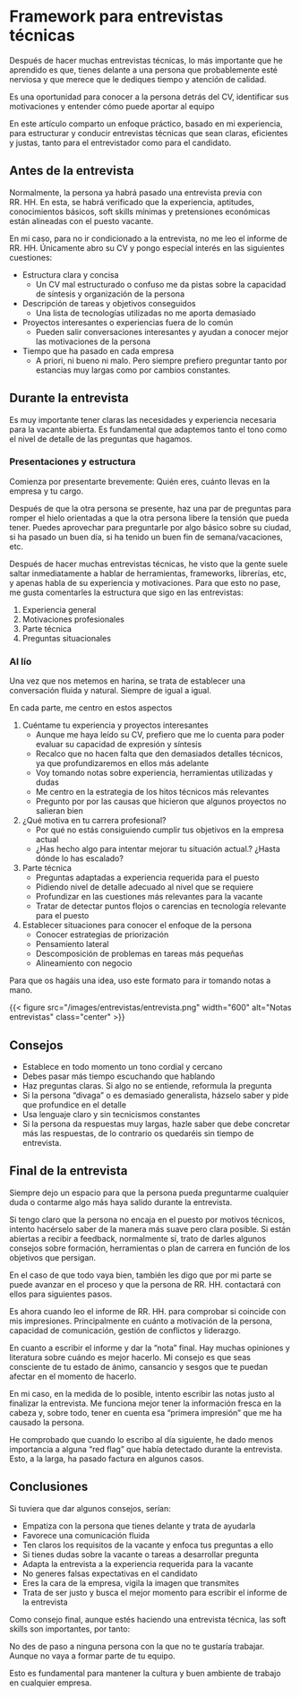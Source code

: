 # Framework para entrevistas técnicas

<!--more-->

Después de hacer muchas entrevistas técnicas, lo más importante que he aprendido es que, tienes delante a una persona que probablemente esté nerviosa y que merece que le dediques tiempo y atención de calidad.

Es una oportunidad para conocer a la persona detrás del CV, identificar sus motivaciones y entender cómo puede aportar al equipo

En este artículo comparto un enfoque práctico, basado en mi experiencia, para estructurar y conducir entrevistas técnicas que sean claras, eficientes y justas, tanto para el entrevistador como para el candidato.

## Antes de la entrevista

Normalmente, la persona ya habrá pasado una entrevista previa con RR. HH. En esta, se habrá verificado que la experiencia, aptitudes, conocimientos básicos, soft skills mínimas y pretensiones económicas están alineadas con el puesto vacante.

En mi caso, para no ir condicionado a la entrevista, no me leo el informe de RR. HH. Únicamente abro su CV y pongo especial interés en las siguientes cuestiones:

- Estructura clara y concisa
  - Un CV mal estructurado o confuso me da pistas sobre la capacidad de síntesis y organización de la persona
- Descripción de tareas y objetivos conseguidos
  - Una lista de tecnologías utilizadas no me aporta demasiado
- Proyectos interesantes o experiencias fuera de lo común
  - Pueden salir conversaciones interesantes y ayudan a conocer mejor las motivaciones de la persona
- Tiempo que ha pasado en cada empresa
  - A priori, ni bueno ni malo. Pero siempre prefiero preguntar tanto por estancias muy largas como por cambios constantes.

## Durante la entrevista

Es muy importante tener claras las necesidades y experiencia necesaria para la vacante abierta. Es fundamental que adaptemos tanto el tono como el nivel de detalle de las preguntas que hagamos.

### Presentaciones y estructura

Comienza por presentarte brevemente: Quién eres, cuánto llevas en la empresa y tu cargo.

Después de que la otra persona se presente, haz una par de preguntas para romper el hielo orientadas a que la otra persona libere la tensión que pueda tener. Puedes aprovechar para preguntarle por algo básico sobre su ciudad, si ha pasado un buen día, si ha tenido un buen fin de semana/vacaciones, etc.

Después de hacer muchas entrevistas técnicas, he visto que la gente suele saltar inmediatamente a hablar de herramientas, frameworks, librerías, etc, y apenas habla de su experiencia y motivaciones. Para que esto no pase, me gusta comentarles la estructura que sigo en las entrevistas:

1. Experiencia general
2. Motivaciones profesionales
3. Parte técnica
4. Preguntas situacionales

### Al lío

Una vez que nos metemos en harina, se trata de establecer una conversación fluida y natural. Siempre de igual a igual.

En cada parte, me centro en estos aspectos

1. Cuéntame tu experiencia y proyectos interesantes
    - Aunque me haya leído su CV, prefiero que me lo cuenta para poder evaluar su capacidad de expresión y síntesis
    - Recalco que no hacen falta que den demasiados detalles técnicos, ya que profundizaremos en ellos más adelante
    - Voy tomando notas sobre experiencia, herramientas utilizadas y dudas
    - Me centro en la estrategia de los hitos técnicos más relevantes
    - Pregunto por por las causas que hicieron que algunos proyectos no salieran bien
2. ¿Qué motiva en tu carrera profesional?
    - Por qué no estás consiguiendo cumplir tus objetivos en la empresa actual
    - ¿Has hecho algo para intentar mejorar tu situación actual.? ¿Hasta dónde lo has escalado?
3. Parte técnica
    - Preguntas adaptadas a experiencia requerida para el puesto
    - Pidiendo nivel de detalle adecuado al nivel que se requiere
    - Profundizar en las cuestiones más relevantes para la vacante
    - Tratar de detectar puntos flojos o carencias en tecnología relevante para el puesto
4. Establecer situaciones para conocer el enfoque de la persona
    - Conocer estrategias de priorización
    - Pensamiento lateral
    - Descomposición de problemas en tareas más pequeñas
    - Alineamiento con negocio

Para que os hagáis una idea, uso este formato para ir tomando notas a mano.

{{< figure src="/images/entrevistas/entrevista.png" width="600" alt="Notas entrevistas" class="center" >}}

## Consejos

- Establece en todo momento un tono cordial y cercano
- Debes pasar más tiempo escuchando que hablando
- Haz preguntas claras. Si algo no se entiende, reformula la pregunta
- Si la persona “divaga” o es demasiado generalista, házselo saber y pide que profundice en el detalle
- Usa lenguaje claro y sin tecnicismos constantes
- Si la persona da respuestas muy largas, hazle saber que debe concretar más las respuestas, de lo contrario os quedaréis sin tiempo de entrevista.

## Final de la entrevista

Siempre dejo un espacio para que la persona pueda preguntarme cualquier duda o contarme algo más haya salido durante la entrevista.

Si tengo claro que la persona no encaja en el puesto por motivos técnicos, intento hacérselo saber de la manera más suave pero clara posible. Si están abiertas a recibir a feedback, normalmente sí, trato de darles algunos consejos sobre formación, herramientas o plan de carrera en función de los objetivos que persigan.

En el caso de que todo vaya bien, también les digo que por mi parte se puede avanzar en el proceso y que la persona de RR. HH. contactará con ellos para siguientes pasos.

Es ahora cuando leo el informe de RR. HH. para comprobar si coincide con mis impresiones. Principalmente en cuánto a motivación de la persona, capacidad de comunicación, gestión de conflictos y liderazgo.

En cuanto a escribir el informe y dar la “nota” final. Hay muchas opiniones y literatura sobre cuándo es mejor hacerlo. Mi consejo es que seas consciente de tu estado de ánimo, cansancio y sesgos que te puedan afectar en el momento de hacerlo.

En mi caso, en la medida de lo posible, intento escribir las notas justo al finalizar la entrevista. Me funciona mejor tener la información fresca en la cabeza y, sobre todo, tener en cuenta esa “primera impresión” que me ha causado la persona.

He comprobado que cuando lo escribo al día siguiente, he dado menos importancia a alguna “red flag” que había detectado durante la entrevista. Esto, a la larga, ha pasado factura en algunos casos.

## Conclusiones

Si tuviera que dar algunos consejos, serían:

- Empatiza con la persona que tienes delante y trata de ayudarla
- Favorece una comunicación fluida
- Ten claros los requisitos de la vacante y enfoca tus preguntas a ello
- Si tienes dudas sobre la vacante o tareas a desarrollar pregunta
- Adapta la entrevista a la experiencia requerida para la vacante
- No generes falsas expectativas en el candidato
- Eres la cara de la empresa, vigila la imagen que transmites
- Trata de ser justo y busca el mejor momento para escribir el informe de la entrevista

Como consejo final, aunque estés haciendo una entrevista técnica, las soft skills son importantes, por tanto:

No des de paso a ninguna persona con la que no te gustaría trabajar. Aunque no vaya a formar parte de tu equipo.

Esto es fundamental para mantener la cultura y buen ambiente de trabajo en cualquier empresa.

